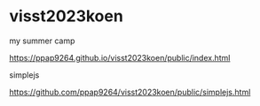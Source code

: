 # visst2023koen
my summer camp


https://ppap9264.github.io/visst2023koen/public/index.html

simplejs

https://github.com/ppap9264/visst2023koen/public/simplejs.html

